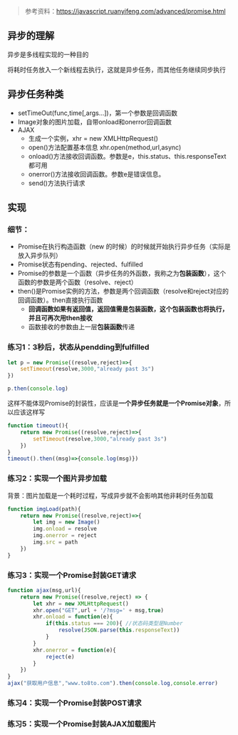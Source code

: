 > 参考资料：https://javascript.ruanyifeng.com/advanced/promise.html

## 异步的理解
异步是多线程实现的一种目的

将耗时任务放入一个新线程去执行，这就是异步任务，而其他任务继续同步执行
## 异步任务种类
- setTimeOut(func,time[,args...])，第一个参数是回调函数
- Image对象的图片加载，自带onload和onerror回调函数
- AJAX
    - 生成一个实例，xhr = new XMLHttpRequest()
    - open()方法配置基本信息 xhr.open(method,url,async)
    - onload()方法接收回调函数。参数是e，this.status、this.responseText都可用
    - onerror()方法接收回调函数。参数e是错误信息。
    - send()方法执行请求
## 实现
### 细节：
- Promise在执行构造函数（new 的时候）的时候就开始执行异步任务（实际是放入异步队列）
- Promise状态有pending、rejected、fulfilled
- Promise的参数是一个函数（异步任务的外函数，我称之为**包装函数**），这个函数的参数是两个函数（resolve、reject）
- then()是Promise实例的方法，参数是两个回调函数（resolve和reject对应的回调函数）。then直接执行函数
    - **回调函数如果有返回值，返回值需是包装函数，这个包装函数也将执行，并且可再次用then接收**
    - 函数接收的参数由上一层**包装函数**传递
### 练习1：3秒后，状态从pendding到fulfilled
```js
let p = new Promise((resolve,reject)=>{
    setTimeout(resolve,3000,"already past 3s")
})  

p.then(console.log)
```
这样不能体现Promise的封装性，应该是**一个异步任务就是一个Promise对象**，所以应该这样写
```js
function timeout(){
    return new Promise((resolve,reject)=>{
        setTimeout(resolve,3000,"already past 3s")
    })
}
timeout().then((msg)=>{console.log(msg)})
```
### 练习2：实现一个图片异步加载
背景：图片加载是一个耗时过程，写成异步就不会影响其他非耗时任务加载
```js
function imgLoad(path){
    return new Promise((resolve,reject)=>{
        let img = new Image()
        img.onload = resolve
        img.onerror = reject
        img.src = path
    })
}
```
### 练习3：实现一个Promise封装GET请求
```js
function ajax(msg,url){
    return new Promise((resolve,reject) => {
        let xhr = new XMLHttpRequest()
        xhr.open("GET",url + '/?msg=' + msg,true)
        xhr.onload = function(e){
            if(this.status === 200){ //状态码类型是Number
                resolve(JSON.parse(this.responseText))
            }
        }
        xhr.onerror = function(e){
            reject(e)
        }
    })
}
ajax("获取用户信息","www.to8to.com").then(console.log,console.error)
```
### 练习4：实现一个Promise封装POST请求
### 练习5：实现一个Promise封装AJAX加载图片